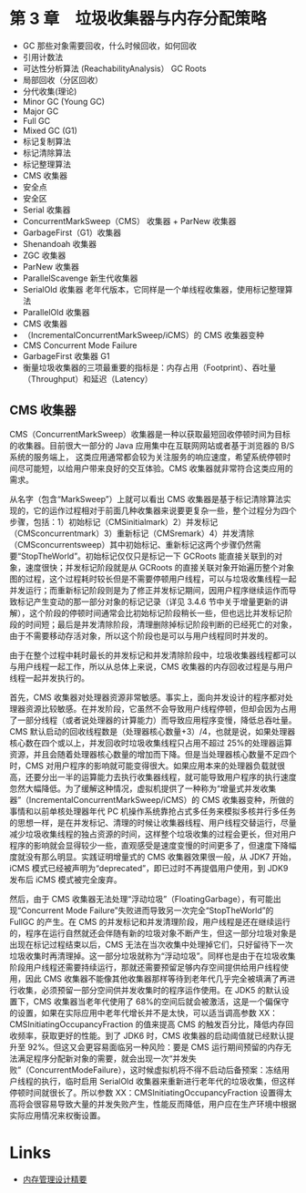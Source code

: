 # 第 3 章　垃圾收集器与内存分配策略

- GC 那些对象需要回收，什么时候回收，如何回收
- 引用计数法
- 可达性分析算法 (ReachabilityAnalysis） GC Roots
- 局部回收（分区回收）
- 分代收集(理论)
- Minor GC (Young GC)
- Major GC
- Full GC
- Mixed GC (G1)
- 标记复制算法
- 标记清除算法
- 标记整理算法
- CMS 收集器
- 安全点
- 安全区
- Serial 收集器
- ConcurrentMarkSweep（CMS） 收集器 + ParNew 收集器
- GarbageFirst（G1）收集器
- Shenandoah 收集器
- ZGC 收集器
- ParNew 收集器
- ParallelScavenge 新生代收集器
- SerialOld 收集器 老年代版本，它同样是一个单线程收集器，使用标记整理算法
- ParallelOld 收集器
- CMS 收集器
- （IncrementalConcurrentMarkSweep/iCMS）的 CMS 收集器变种
- CMS Concurrent Mode Failure
- GarbageFirst 收集器 G1
- 衡量垃圾收集器的三项最重要的指标是：内存占用（Footprint）、吞吐量（Throughput）和延迟（Latency）


## CMS 收集器

CMS（ConcurrentMarkSweep）收集器是一种以获取最短回收停顿时间为目标的收集器。目前很大一部分的 Java 应用集中在互联网网站或者基于浏览器的 B/S 系统的服务端上，
这类应用通常都会较为关注服务的响应速度，希望系统停顿时间尽可能短，以给用户带来良好的交互体验。CMS 收集器就非常符合这类应用的需求。

从名字（包含“MarkSweep”）上就可以看出 CMS 收集器是基于标记清除算法实现的，它的运作过程相对于前面几种收集器来说要更复杂一些，整个过程分为四个步骤，包括：1）初始标记（CMSinitialmark）2）并发标记（CMSconcurrentmark）3）重新标记（CMSremark）4）并发清除（CMSconcurrentsweep）其中初始标记、重新标记这两个步骤仍然需要“StopTheWorld”。初始标记仅仅只是标记一下 GCRoots 能直接关联到的对象，速度很快；并发标记阶段就是从 GCRoots 的直接关联对象开始遍历整个对象图的过程，这个过程耗时较长但是不需要停顿用户线程，可以与垃圾收集线程一起并发运行；而重新标记阶段则是为了修正并发标记期间，因用户程序继续运作而导致标记产生变动的那一部分对象的标记记录（详见 3.4.6 节中关于增量更新的讲解），这个阶段的停顿时间通常会比初始标记阶段稍长一些，但也远比并发标记阶段的时间短；最后是并发清除阶段，清理删除掉标记阶段判断的已经死亡的对象，由于不需要移动存活对象，所以这个阶段也是可以与用户线程同时并发的。

由于在整个过程中耗时最长的并发标记和并发清除阶段中，垃圾收集器线程都可以与用户线程一起工作，所以从总体上来说，CMS 收集器的内存回收过程是与用户线程一起并发执行的。

首先，CMS 收集器对处理器资源非常敏感。事实上，面向并发设计的程序都对处理器资源比较敏感。在并发阶段，它虽然不会导致用户线程停顿，但却会因为占用了一部分线程（或者说处理器的计算能力）而导致应用程序变慢，降低总吞吐量。CMS 默认启动的回收线程数是（处理器核心数量+3）/4，也就是说，如果处理器核心数在四个或以上，并发回收时垃圾收集线程只占用不超过 25%的处理器运算资源，并且会随着处理器核心数量的增加而下降。但是当处理器核心数量不足四个时，CMS 对用户程序的影响就可能变得很大。如果应用本来的处理器负载就很高，还要分出一半的运算能力去执行收集器线程，就可能导致用户程序的执行速度忽然大幅降低。为了缓解这种情况，虚拟机提供了一种称为“增量式并发收集器”（IncrementalConcurrentMarkSweep/iCMS）的 CMS 收集器变种，所做的事情和以前单核处理器年代 PC 机操作系统靠抢占式多任务来模拟多核并行多任务的思想一样，是在并发标记、清理的时候让收集器线程、用户线程交替运行，尽量减少垃圾收集线程的独占资源的时间，这样整个垃圾收集的过程会更长，但对用户程序的影响就会显得较少一些，直观感受是速度变慢的时间更多了，但速度下降幅度就没有那么明显。实践证明增量式的 CMS 收集器效果很一般，从 JDK7 开始，iCMS 模式已经被声明为“deprecated”，即已过时不再提倡用户使用，到 JDK9 发布后 iCMS 模式被完全废弃。

然后，由于 CMS 收集器无法处理“浮动垃圾”（FloatingGarbage），有可能出现“Concurrent Mode Failure”失败进而导致另一次完全“StopTheWorld”的 FullGC 的产生。在 CMS 的并发标记和并发清理阶段，用户线程是还在继续运行的，程序在运行自然就还会伴随有新的垃圾对象不断产生，但这一部分垃圾对象是出现在标记过程结束以后，CMS 无法在当次收集中处理掉它们，只好留待下一次垃圾收集时再清理掉。这一部分垃圾就称为“浮动垃圾”。同样也是由于在垃圾收集阶段用户线程还需要持续运行，那就还需要预留足够内存空间提供给用户线程使用，因此 CMS 收集器不能像其他收集器那样等待到老年代几乎完全被填满了再进行收集，必须预留一部分空间供并发收集时的程序运作使用。在 JDK5 的默认设置下，CMS 收集器当老年代使用了 68%的空间后就会被激活，这是一个偏保守的设置，如果在实际应用中老年代增长并不是太快，可以适当调高参数 XX：CMSInitiatingOccupancyFraction 的值来提高 CMS 的触发百分比，降低内存回收频率，获取更好的性能。到了 JDK6 时，CMS 收集器的启动阈值就已经默认提升至 92%。但这又会更容易面临另一种风险：要是 CMS 运行期间预留的内存无法满足程序分配新对象的需要，就会出现一次“并发失败”（ConcurrentModeFailure），这时候虚拟机将不得不启动后备预案：冻结用户线程的执行，临时启用 SerialOld 收集器来重新进行老年代的垃圾收集，但这样停顿时间就很长了。所以参数 XX：CMSInitiatingOccupancyFraction 设置得太高将会很容易导致大量的并发失败产生，性能反而降低，用户应在生产环境中根据实际应用情况来权衡设置。


# Links

- [内存管理设计精要](https://draveness.me/system-design-memory-management/)
